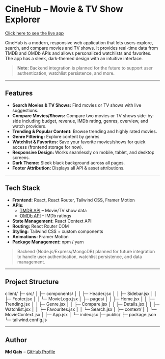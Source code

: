 # CineHub – Movie & TV Show Explorer

[Click here to see the live app](https://movie-app-rea-ct.netlify.app/)

CineHub is a modern, responsive web application that lets users explore, search, and compare movies and TV shows. It provides real-time data from TMDB and OMDb APIs and allows personalized watchlists and favorites. The app has a sleek, dark-themed design with an intuitive interface.  

> **Note:** Backend integration is planned for the future to support user authentication, watchlist persistence, and more.

---

## Features

- **Search Movies & TV Shows:** Find movies or TV shows with live suggestions.  
- **Compare Movies/Shows:** Compare two movies or TV shows side-by-side including budget, revenue, IMDb rating, genres, overview, and watch providers.  
- **Trending & Popular Content:** Browse trending and highly rated movies.  
- **Genre Filtering:** Explore content by genres.  
- **Watchlist & Favorites:** Save your favorite movies/shows for quick access (frontend storage for now).  
- **Responsive Design:** Works seamlessly on mobile, tablet, and desktop screens.  
- **Dark Theme:** Sleek black background across all pages.  
- **Footer Attribution:** Displays all API & asset attributions.  

---

## Tech Stack

- **Frontend:** React, React Router, Tailwind CSS, Framer Motion  
- **APIs:**  
  - [TMDB API](https://www.themoviedb.org/documentation/api) – Movie/TV show data  
  - [OMDb API](https://www.omdbapi.com/) – IMDb ratings  
- **State Management:** React Context API  
- **Routing:** React Router DOM  
- **Styling:** Tailwind CSS + custom components  
- **Animations:** Framer Motion  
- **Package Management:** npm / yarn  

> Backend (Node.js/Express/MongoDB) planned for future integration to handle user authentication, watchlist persistence, and data management.

---

## Project Structure

client/
├─ src/
│  ├─ components/
│  │  ├─ Header.jsx
│  │  ├─ Sidebar.jsx
│  │  ├─ Footer.jsx
│  │  └─ MovieLogo.jsx
│  ├─ pages/
│  │  ├─ Home.jsx
│  │  ├─ Trending.jsx
│  │  ├─ Genre.jsx
│  │  ├─ Compare.jsx
│  │  ├─ Details.jsx
│  │  ├─ Watchlist.jsx
│  │  ├─ Favourites.jsx
│  │  └─ Search.jsx
│  ├─ context/
│  │  └─ MovieContext.jsx
│  ├─ App.jsx
│  └─ index.jsx
├─ public/
├─ package.json
└─ tailwind.config.js


---
## Author

**Md Qais** – [GitHub Profile](https://github.com/Qais308)